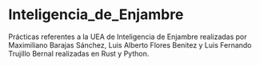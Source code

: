 # Inteligencia_de_Enjambre
Prácticas referentes a la UEA de Inteligencia de Enjambre realizadas por Maximiliano Barajas Sánchez, Luis Alberto Flores Benitez y Luis Fernando Trujillo Bernal realizadas en Rust y Python.
